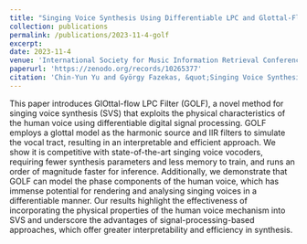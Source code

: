 ```yaml
---
title: "Singing Voice Synthesis Using Differentiable LPC and Glottal-Flow-Inspired Wavetables"
collection: publications
permalink: /publications/2023-11-4-golf
excerpt:
date: 2023-11-4
venue: 'International Society for Music Information Retrieval Conference (ISMIR)'
paperurl: 'https://zenodo.org/records/10265377'
citation: 'Chin-Yun Yu and György Fazekas, &quot;Singing Voice Synthesis Using Differentiable LPC and Glottal-Flow-Inspired Wavetables&quot;, <i>International Society for Music Information Retrieval Conference</i>, November 2023.'
---
```

This paper introduces GlOttal-flow LPC Filter (GOLF), a novel method for singing voice synthesis (SVS) that exploits the physical characteristics of the human voice using differentiable digital signal processing. GOLF employs a glottal model as the harmonic source and IIR filters to simulate the vocal tract, resulting in an interpretable and efficient approach. We show it is competitive with state-of-the-art singing voice vocoders, requiring fewer synthesis parameters and less memory to train, and runs an order of magnitude faster for inference. Additionally, we demonstrate that GOLF can model the phase components of the human voice, which has immense potential for rendering and analysing singing voices in a differentiable manner. Our results highlight the effectiveness of incorporating the physical properties of the human voice mechanism into SVS and underscore the advantages of signal-processing-based approaches, which offer greater interpretability and efficiency in synthesis.